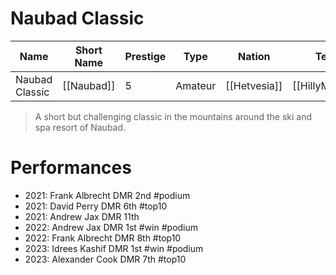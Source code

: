 # Naubad Classic

| Name | Short Name | Prestige | Type | Nation | Terrain | Length |
|-----|------|------|-----|----|-----|-----|
| Naubad Classic | [[Naubad]] | 5 | Amateur | [[Hetvesia]] | [[HillyMountain]] |

> A short but challenging classic in the mountains around the ski and spa resort of Naubad.

# Performances

* 2021: Frank Albrecht DMR 2nd #podium
* 2021: David Perry DMR 6th #top10 
* 2021: Andrew Jax DMR 11th
* 2022: Andrew Jax DMR 1st #win #podium
* 2022: Frank Albrecht DMR 8th #top10
* 2023: Idrees Kashif DMR 1st #win #podium 
* 2023: Alexander Cook DMR 7th #top10

